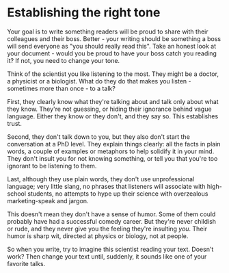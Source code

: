# Establishing the right tone

Your goal is to write something readers will be proud to share with their colleagues and their boss. Better - your writing should be something a boss will send everyone as "you should really read this". Take an honest look at your document - would you be proud to have your boss catch you reading it? If not, you need to change your tone.

Think of the scientist you like listening to the most. They might be a doctor, a physicist or a biologist. What do they do that makes you listen - sometimes more than once - to a talk?

First, they clearly know what they're talking about and talk only about what they know. They're not guessing, or hiding their ignorance behind vague language. Either they know or they don't, and they say so. This establishes trust. 

Second, they don't talk down to you, but they also don't start the conversation at a PhD level. They explain things clearly: all the facts in plain words, a couple of examples or metaphors to help solidify it in your mind. They don't insult you for not knowing something, or tell you that you're too ignorant to be listening to them.

Last, although they use plain words, they don't use unprofessional language; very little slang, no phrases that listeners will associate with high-school students, no attempts to hype up their science with overzealous marketing-speak and jargon.

This doesn't mean they don't have a sense of humor. Some of them could probably have had a successful comedy career. But they're never childish or rude, and they never give you the feeling they're insulting *you*. Their humor is sharp wit, directed at physics or biology, not at people. 

So when you write, try to imagine this scientist reading your text. Doesn't work? Then change your text until, suddenly, it sounds like one of your favorite talks.